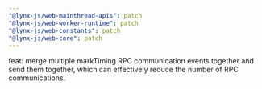 ```yaml
---
"@lynx-js/web-mainthread-apis": patch
"@lynx-js/web-worker-runtime": patch
"@lynx-js/web-constants": patch
"@lynx-js/web-core": patch
---
```


feat: merge multiple markTiming RPC communication events together and send them together, which can effectively reduce the number of RPC communications.
